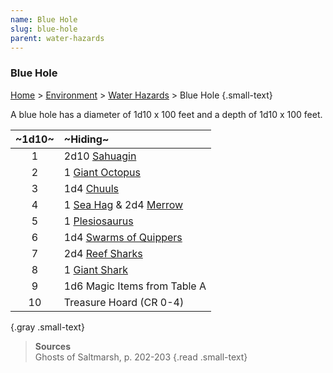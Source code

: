 ```yaml
---
name: Blue Hole
slug: blue-hole
parent: water-hazards
---
```

### Blue Hole
[Home](dm-operations-center) > [Environment](environment) > [Water Hazards](water-hazards) > Blue Hole {.small-text}

A blue hole has a diameter of 1d10 x 100 feet and a depth of 1d10 x 100 feet.

| ~1d10~ | ~Hiding~|
|:--:|:-|
|  1 | 2d10 [Sahuagin](/monster/sahuagin) |
|  2 | 1 [Giant Octopus](/monster/giant-octopus) |
|  3 | 1d4 [Chuuls](/monster/chuul) |
|  4 | 1 [Sea Hag](/monster/sea-hag) & 2d4 [Merrow](/monster/merrow) |
|  5 | 1 [Plesiosaurus](/monster/plesiosaurus) |
|  6 | 1d4 [Swarms of Quippers](/monster/swarm-of-quippers) |
|  7 | 2d4 [Reef Sharks](/monster/reef-shark) |
|  8 | 1 [Giant Shark](/monster/giant-shark) |
|  9 | 1d6 Magic Items from Table A |
| 10 | Treasure Hoard (CR 0-4) |
{.gray .small-text}

> **Sources** <br/>
> Ghosts of Saltmarsh, p. 202-203
{.read .small-text}
